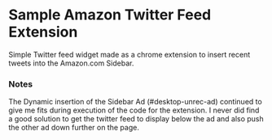 # Sample Amazon Twitter Feed Extension

Simple Twitter feed widget made as a chrome extension to insert recent tweets into the Amazon.com Sidebar.

### Notes

The Dynamic insertion of the Sidebar Ad (#desktop-unrec-ad) continued to give me fits during execution of the code for the extension.
I never did find a good solution to get the twitter feed to display below the ad and also push the other ad down further on the page.
